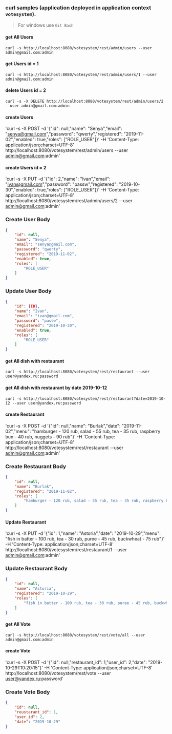 ### curl samples (application deployed in application context `votesystem`).
> For windows use `Git Bash`

#### get All Users
`curl -s http://localhost:8080/votesystem/rest/admin/users --user admin@gmail.com:admin`

#### get Users id = 1
`curl -s http://localhost:8080/votesystem/rest/admin/users/1 --user admin@gmail.com:admin`

#### delete Users id = 2
`curl -s -X DELETE http://localhost:8080/votesystem/rest/admin/users/2 --user admin@gmail.com:admin`

#### create Users
'curl -s -X POST -d '{"id": null,"name": "Senya","email": "senya@gmail.com","password": "qwerty","registered": "2019-11-02","enabled": true,"roles": ["ROLE_USER"]}' -H 'Content-Type: application/json;charset=UTF-8' http://localhost:8080/votesystem/rest/admin/users --user admin@gmail.com:admin'

#### create Users id = 2
'curl -s -X PUT -d '{"id": 2,"name": "Ivan","email": "ivan@gmail.com","password": "passw","registered": "2019-10-30","enabled": true,"roles": ["ROLE_USER"]}' -H 'Content-Type: application/json;charset=UTF-8' http://localhost:8080/votesystem/rest/admin/users/2 --user admin@gmail.com:admin'

### Create User Body
```json
{
    "id": null,
    "name": "Senya",
    "email": "senya@gmail.com",
    "password": "qwerty",
    "registered": "2019-11-02",
    "enabled": true,
    "roles": [
        "ROLE_USER"
    ]
}
```

### Update User Body
```json
{
    "id": {ID},
    "name": "Ivan",
    "email": "ivan@gmail.com",
    "password": "passw",
    "registered": "2019-10-30",
    "enabled": true,
    "roles": [
        "ROLE_USER"
    ]
}
```

#### get All dish with restaurant
`curl -s http://localhost:8080/votesystem/rest/restaurant --user user@yandex.ru:password`

#### get All dish with restaurant by date 2019-10-12
`curl -s http://localhost:8080/votesystem/rest/restaurant?date=2019-10-12 --user user@yandex.ru:password`

#### create Restaurant
'curl -s -X POST -d '{"id": null,"name": "Burlak","date": "2019-11-02","menu": "hamburger - 120 rub, salad - 55 rub, tea - 35 rub, raspberry bun - 40 rub, nuggets - 90 rub"}' -H 'Content-Type: application/json;charset=UTF-8' http://localhost:8080/votesystem/rest/restaurant --user admin@gmail.com:admin'

### Create Restaurant Body
```json
{
    "id": null,
    "name": "Burlak",
    "registered": "2019-11-02",
    "roles": [
        "hamburger - 120 rub, salad - 55 rub, tea - 35 rub, raspberry bun - 40 rub, nuggets - 90 rub"
    ]
}
```

#### Update Restaurant
'curl -s -X PUT -d '{"id": 1,"name": "Astoria","date": "2019-10-29","menu": "fish in batter - 100 rub, tea - 30 rub, puree - 45 rub, buckwheat - 75 rub"}' -H 'Content-Type: application/json;charset=UTF-8' http://localhost:8080/votesystem/rest/restaurant/1 --user admin@gmail.com:admin'

### Update Restaurant Body
```json
{
    "id": null,
    "name": "Astoria",
    "registered": "2019-10-29",
    "roles": [
        "fish in batter - 100 rub, tea - 30 rub, puree - 45 rub, buckwheat - 75 rub"
    ]
}
```

#### get All Vote
`curl -s http://localhost:8080/votesystem/rest/vote/all --user admin@gmail.com:admin`

#### create Vote
'curl -s -X POST -d '{"id": null,"restaurant_id": 1,"user_id": 2,"date": "2019-10-29T10:20:15"}' -H 'Content-Type: application/json;charset=UTF-8' http://localhost:8080/votesystem/rest/vote --user user@yandex.ru:password'

### Create Vote Body
```json
{
    "id": null,
    "reustarant_id": 1,
    "user_id": 2,
    "date": "2019-10-29"
}
```